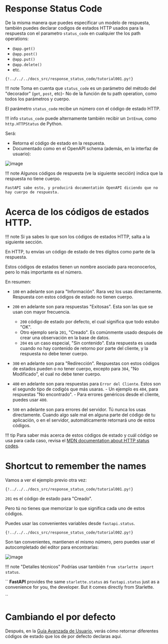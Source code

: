 # Response Status Code

De la misma manera que puedes especificar un modelo de respuesta, también puedes declarar codigos de estados HTTP 
usados para la respuesta con el parametro `status_code` en cualquier the los path operations:

- `@app.get()`
- `@app.post()`
- `@app.put()`
- `@app.delete()`
- etc.

``
{!../../../docs_src/response_status_code/tutorial001.py!}
``

!!! note Toma en cuenta que `status_code` es un parámetro del método del "decorador" (`get`, `post`, etc)-
No de la función de tu path operation, como todos los parámetros y cuerpo.


El parámetro `status_code` recibe un número con el código de estado HTTP.

!!! info `status_code` puede alternamente también recibir un `IntEnum`, como `http.HTTPStatus` de Python.

Será:

- Retorna el código de estado en la respuesta.
- Documentado como en el OpenAPI schema (además, en la interfaz de usuario):

![image](https://user-images.githubusercontent.com/70811425/194106058-239f3547-e430-4d72-bb61-df7cf8dd2acb.png)


!!! note Algunos códigos de respuesta (ve la siguiente sección) indica que la respuesta no tiene cuerpo.

``
FastAPI sabe esto, y producirá documentatión OpenAPI diciendo que no hay cuerpo de respuesta.
``

# Acerca de los códigos de estados HTTP.

!!! note Si ya sabes lo que son los códigos de estados HTTP, salta a la siguiente sección.

En HTTP, tu envías un código de estado de tres dígitos como parte de la respuesta.

Estos códigos de estados tienen un nombre asociado para reconocerlos, pero lo más importante es el número.

En resumen:

 - `100` en adelante son para "Información". Rara vez los usas directamente. Respuesta con estos códigos de estado no tienen cuerpo.
 - `200` en adelante son para respuestas "Exitosas". Esta son las que se usan con mayor frecuencia.
      - `200` código  de estado por defecto, el cual significa que todo estubo "OK".
      - Otro ejemplo sería `201`, "Creado". Es comúnmente usado después de crear una observación en la base de datos.
      - `204` es un caso especial, "Sin contenido". Esta respuesta es usada cuando no hay contenido de retorno por parte del cliente,
      y la respuesta no debe tener cuerpo.
      
- `300` en adelante son para "Redirección". Respuestas con estos códigos de estados pueden o no tener cuerpo, excepto para `304`, "No Modificado",
  el cual no debe tener cuerpo.

- `400` en adelante son para respuestas para `Error del Cliente`. Estos son el segundo tipo de codigós que más usaras.
      - Un ejemplo es `404`, para respuestas "No encontrado".
      - Para errores genéricos desde el cliente, puedes usar `400`.
      
- `500` en adelante son para errores del servidor. Tú nunca los usas directamente. Cuando algo sale mal en alguna parte del código de tu aplicación,
  o en el servidor, automáticamente retornará uno de estos códigos.
  
!!! tip Para saber más acerca de estos códigos de estado y cuál código se usa para cada caso, revisa el 
[MDN documentation about HTTP status codes](https://developer.mozilla.org/en-US/docs/Web/HTTP/Status).

# Shortcut to remember the names

Vamos a ver el ejemplo previo otra vez:

``
{!../../../docs_src/response_status_code/tutorial001.py!}
``

`201` es el código de estado para "Creado".

Pero tú no tienes que memorizar lo que significa cada uno de estos códigos.

Puedes usar las convenientes variables desde `fastapi.status`.

``
{!../../../docs_src/response_status_code/tutorial002.py!}
``

Son tan convenientes, mantienen el mismo número, pero puedes usar el autocompletado del editor para encontrarlas:

![image](https://user-images.githubusercontent.com/70811425/194105942-a95651b0-fe60-4c3a-b166-999a077886d5.png)

!!! note "Detalles técnicos" Podrías usar también `from starlette import status`.

``
**FastAPI** provides the same `starlette.status` as `fastapi.status` just as a convenience for you, the developer. But it comes directly from Starlette.

``

# Cambiando el por defecto

Después, en la [Guía Avanzada de Usuario](https://github.com/carlosm27/fastapi/blob/master/docs/en/docs/advanced/response-change-status-code.md), verás cómo retornar diferentes códigos de estado que los de por defecto declaras aquí.


